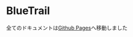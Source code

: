 # BlueTrail

全てのドキュメントは[Github Pages](https://rapilias.github.io/documents/BlueTrail/index.html)へ移動しました